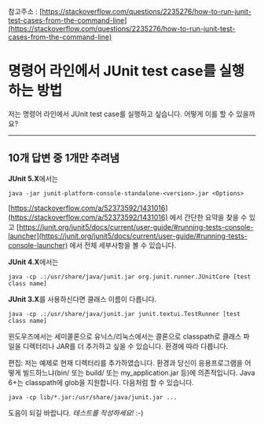 참고주소 : [https://stackoverflow.com/questions/2235276/how-to-run-junit-test-cases-from-the-command-line](https://stackoverflow.com/questions/2235276/how-to-run-junit-test-cases-from-the-command-line)

# 명령어 라인에서  JUnit test case를 실행하는 방법

저는 명령어 라인에서 JUnit test case를 실행하고 싶습니다. 어떻게 이를 할 수 있을까요?

---

## 10개 답변 중 1개만 추려냄

**JUnit 5.X**에서는

```shell
java -jar junit-platform-console-standalone-<version>.jar <Options>
```

[https://stackoverflow.com/a/52373592/1431016](https://stackoverflow.com/a/52373592/1431016) 에서 간단한 요약을 찾을 수 있고 [https://junit.org/junit5/docs/current/user-guide/#running-tests-console-launcher](https://junit.org/junit5/docs/current/user-guide/#running-tests-console-launcher) 에서 전체 세부사항을 볼 수 있습니다.

**JUnit 4.X**에서는

```shell
java -cp .:/usr/share/java/junit.jar org.junit.runner.JUnitCore [test class name]
```

**JUnit 3.X**를 사용하신다면 클래스 이름이 다릅니다.

```shell
java -cp .:/usr/share/java/junit.jar junit.textui.TestRunner [test class name]
```

윈도우즈에서는 세미콜론으로 유닉스/리눅스에서는 콜론으로 classpath로 클래스 파일을 디렉터리나 JAR를 더 추가하고 싶을 수 있습니다. 환경에 따라 다릅니다.

편집: 저는 예제로 현재 디렉터리를 추가하였습니다. 환경과 당신이 응용프로그램을 어떻게 빌드하느냐(bin/ 또는 build/ 또는 my_application.jar 등)에 의존적입니다. Java 6+는 classpath에 glob을 지원합니다. 다음처럼 할 수 있습니다.

```shell
java -cp lib/*.jar:/usr/share/java/junit.jar ...
```

도음이 되길 바랍니다. *테스트를 작성하세요!* :-)
